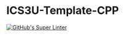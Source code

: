 # ICS3U-Template-CPP

[![GitHub's Super Linter](https://github.com/Peter-Gemmell/ICS3U-Unit5-05-CPP/workflows/GitHub's%20Super%20Linter/badge.svg)](https://github.com/Peter-Gemmell/ICS3U-Unit5-05-CPP/actions)
